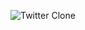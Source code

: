 ![Twitter Clone](https://user-images.githubusercontent.com/5766537/127381810-1f16a78a-02cf-40e3-9112-87dc76a9b6f6.png)
